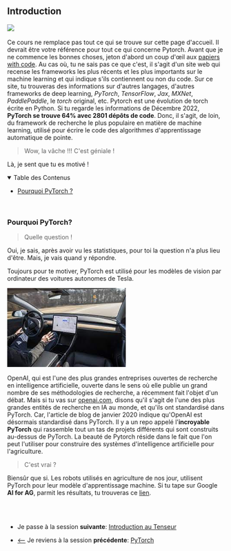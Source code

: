 ## Introduction
![](https://img.shields.io/badge/lastest-2023--03--16-success)
<!-- ![](https://img.shields.io/badge/status-en%20r%C3%A9daction%20-yellow) -->

Ce cours ne remplace pas tout ce qui se trouve sur cette page d'accueil. Il devrait être votre référence pour tout ce qui concerne Pytorch. Avant que je ne commence les bonnes choses, jeton d'abord un coup d'œil aux [papiers with code](https://paperswithcode.com/trends). Au cas où, tu ne sais pas ce que c'est, il s'agit d'un site web qui recense les frameworks les plus récents et les plus importants sur le machine learning et qui indique s'ils contiennent ou non du code. Sur ce site, tu trouveras des informations sur d'autres langages, d'autres frameworks de deep learning, *PyTorch*, *TensorFlow*, *Jax*, *MXNet*, *PaddlePaddle*, le *torch* original, etc. Pytorch est une évolution de torch écrite en Python. Si tu regarde les informations de Décembre 2022, **PyTorch se trouve 64% avec 2801 dépôts de code**. Donc, il s'agit, de loin, du framework de recherche le plus populaire en matière de machine learning, utilisé pour écrire le code des algorithmes d'apprentissage automatique de pointe.

> Wow, la vâche !!! C'est géniale !

Là, je sent que tu es motivé !


<details id="table-content" open>
    <summary>Table des Contenus</summary>
    <ul>
        <li><a href="#pourquoi-pytorch">Pourquoi PyTorch ?</a></li>
    </ul>

</details>
<br/>

### Pourquoi PyTorch?
> Quelle question !

Oui, je sais, après avoir vu les statistiques, pour toi la question n'a plus lieu d'être. Mais, je vais quand y répondre.

Toujours pour te motiver, PyTorch est utilisé pour les modèles de vision par ordinateur des voitures autonomes de Tesla.

![](./images/image_01.jpeg)

OpenAI, qui est l'une des plus grandes entreprises ouvertes de recherche en intelligence artificielle, ouverte dans le sens où elle publie un grand nombre de ses méthodologies de recherche, a récemment fait l'objet d'un débat. Mais si tu vas sur [openai.com](https://openai.com), disons qu'il s'agit de l'une des plus grandes entités de recherche en IA au monde, et qu'ils ont standardisé dans PyTorch. Car, l'article de blog de janvier 2020 indique qu'OpenAI est désormais standardisé dans PyTorch. Il y a un repo appelé l'**incroyable PyTorch** qui rassemble tout un tas de projets différents qui sont construits au-dessus de PyTorch. La beauté de Pytorch réside dans le fait que l'on peut l'utiliser pour construire des systèmes d'intelligence artificielle pour l'agriculture. 

> C'est vrai ?

Biensûr que si. Les robots utilisés en agriculture de nos jour, utilisent PyTorch pour leur modèle d'apprentissage machine. Si tu tape sur Google **AI for AG**, parmit les résultats, tu trouveras ce [lien](https://medium.com/pytorch/ai-for-ag-production-machine-learning-for-agriculture-e8cfdb9849a1).

<br/>
<br/>

- Je passe à la session **suivante**: [Introduction au Tenseur](../tensor/README.md)
<!-- - [<--](../installation/README.md) Je reviens à la session **précédente**: [Installation et configuration](../installation/README.md) -->

- [<--](../README.md) Je reviens à la session **précédente**: [PyTorch](../README.md)




